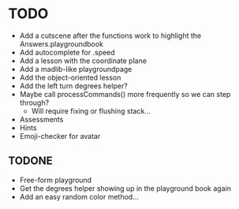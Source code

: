 # TODO
* Add a cutscene after the functions work to highlight the Answers.playgroundbook
* Add autocomplete for .speed
* Add a lesson with the coordinate plane
* Add a madlib-like playgroundpage
* Add the object-oriented lesson
* Add the left turn degrees helper?
* Maybe call processCommands() more frequently so we can step through?
   * Will require fixing or flushing stack...
* Assessments
* Hints
* Emoji-checker for avatar

## TODONE
* Free-form playground
* Get the degrees helper showing up in the playground book again
* Add an easy random color method...
